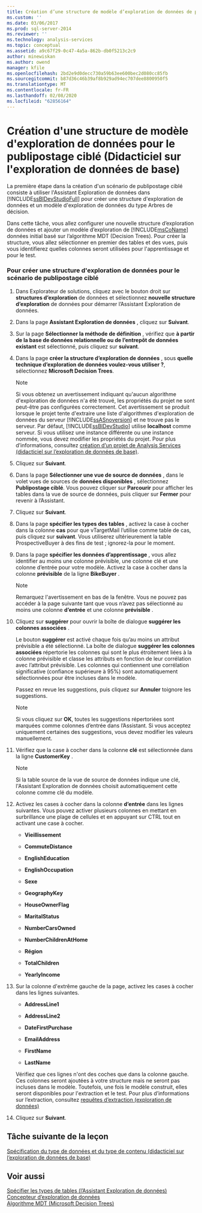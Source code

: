 ```yaml
---
title: Création d’une structure de modèle d’exploration de données de publipostage ciblé (didacticiel sur l’exploration de données de base) | Microsoft Docs
ms.custom: ''
ms.date: 03/06/2017
ms.prod: sql-server-2014
ms.reviewer: ''
ms.technology: analysis-services
ms.topic: conceptual
ms.assetid: a9c67f29-0c47-4a5a-862b-db0f5213c2c9
author: minewiskan
ms.author: owend
manager: kfile
ms.openlocfilehash: 2bd2e9d0decc730a59b63ee600bec2d080cc85fb
ms.sourcegitcommit: b87d36c46b39af8b929ad94ec707dee8800950f5
ms.translationtype: MT
ms.contentlocale: fr-FR
ms.lasthandoff: 02/08/2020
ms.locfileid: "62856164"
---
```

# <a name="creating-a-targeted-mailing-mining-model-structure-basic-data-mining-tutorial"></a>Création d'une structure de modèle d'exploration de données pour le publipostage ciblé (Didacticiel sur l'exploration de données de base)
  La première étape dans la création d'un scénario de publipostage ciblé consiste à utiliser l'Assistant Exploration de données dans [!INCLUDE[ssBIDevStudioFull](../includes/ssbidevstudiofull-md.md)] pour créer une structure d'exploration de données et un modèle d'exploration de données du type Arbres de décision.  
  
 Dans cette tâche, vous allez configurer une nouvelle structure d’exploration de données et ajouter un modèle d’exploration de [!INCLUDE[msCoName](../includes/msconame-md.md)] données initial basé sur l’algorithme MDT (Decision Trees). Pour créer la structure, vous allez sélectionner en premier des tables et des vues, puis vous identifierez quelles colonnes seront utilisées pour l'apprentissage et pour le test.  
  
### <a name="to-create-a-mining-structure-for-the-targeted-mailing-scenario"></a>Pour créer une structure d'exploration de données pour le scénario de publipostage ciblé  
  
1.  Dans Explorateur de solutions, cliquez avec le bouton droit sur **structures d’exploration** de données et sélectionnez **nouvelle structure d’exploration** de données pour démarrer l’Assistant Exploration de données.  
  
2.  Dans la page **Assistant Exploration de données** , cliquez sur **Suivant**.  
  
3.  Sur la page **Sélectionner la méthode de définition** , vérifiez que **à partir de la base de données relationnelle ou de l’entrepôt de données existant** est sélectionné, puis cliquez sur **suivant**.  
  
4.  Dans la page **créer la structure d’exploration de données** , sous **quelle technique d’exploration de données voulez-vous utiliser ?**, sélectionnez **Microsoft Decision Trees**.  
  
    > [!NOTE]  
    >  Si vous obtenez un avertissement indiquant qu'aucun algorithme d'exploration de données n'a été trouvé, les propriétés du projet ne sont peut-être pas configurées correctement. Cet avertissement se produit lorsque le projet tente d'extraire une liste d'algorithmes d'exploration de données du serveur [!INCLUDE[ssASnoversion](../includes/ssasnoversion-md.md)] et ne trouve pas le serveur. Par défaut, [!INCLUDE[ssBIDevStudio](../includes/ssbidevstudio-md.md)] utilise **localhost** comme serveur. Si vous utilisez une instance différente ou une instance nommée, vous devez modifier les propriétés du projet. Pour plus d’informations, consultez [création d’un projet de Analysis Services &#40;didacticiel sur l’exploration de données de base&#41;](../../2014/tutorials/creating-an-analysis-services-project-basic-data-mining-tutorial.md).  
  
5.  Cliquez sur **Suivant**.  
  
6.  Dans la page **Sélectionner une vue de source de données** , dans le volet vues de sources de **données disponibles** , sélectionnez **Publipostage ciblé**. Vous pouvez cliquer sur **Parcourir** pour afficher les tables dans la vue de source de données, puis cliquer sur **Fermer** pour revenir à l’Assistant.  
  
7.  Cliquez sur **Suivant**.  
  
8.  Dans la page **spécifier les types des tables** , activez la case à cocher dans la colonne **cas** pour que vTargetMail l’utilise comme table de cas, puis cliquez sur **suivant**. Vous utiliserez ultérieurement la table ProspectiveBuyer à des fins de test ; ignorez-la pour le moment.  
  
9. Dans la page **spécifier les données d’apprentissage** , vous allez identifier au moins une colonne prévisible, une colonne clé et une colonne d’entrée pour votre modèle. Activez la case à cocher dans la colonne **prévisible** de la ligne **BikeBuyer** .  
  
    > [!NOTE]  
    >  Remarquez l'avertissement en bas de la fenêtre. Vous ne pouvez pas accéder à la page suivante tant que vous n’avez pas sélectionné au moins une colonne **d’entrée** et une colonne **prévisible** .  
  
10. Cliquez sur **suggérer** pour ouvrir la boîte de dialogue **suggérer les colonnes associées** .  
  
     Le bouton **suggérer** est activé chaque fois qu’au moins un attribut prévisible a été sélectionné. La boîte de dialogue **suggérer les colonnes associées** répertorie les colonnes qui sont le plus étroitement liées à la colonne prévisible et classe les attributs en fonction de leur corrélation avec l’attribut prévisible. Les colonnes qui contiennent une corrélation significative (confiance supérieure à 95%) sont automatiquement sélectionnées pour être incluses dans le modèle.  
  
     Passez en revue les suggestions, puis cliquez sur **Annuler** toignore les suggestions.  
  
    > [!NOTE]  
    >  Si vous cliquez sur **OK**, toutes les suggestions répertoriées sont marquées comme colonnes d’entrée dans l’Assistant. Si vous acceptez uniquement certaines des suggestions, vous devez modifier les valeurs manuellement.  
  
11. Vérifiez que la case à cocher dans la colonne **clé** est sélectionnée dans la ligne **CustomerKey** .  
  
    > [!NOTE]  
    >  Si la table source de la vue de source de données indique une clé, l'Assistant Exploration de données choisit automatiquement cette colonne comme clé du modèle.  
  
12. Activez les cases à cocher dans la colonne **d’entrée** dans les lignes suivantes. Vous pouvez activer plusieurs colonnes en mettant en surbrillance une plage de cellules et en appuyant sur CTRL tout en activant une case à cocher.  
  
    -   **Vieillissement**  
  
    -   **CommuteDistance**  
  
    -   **EnglishEducation**  
  
    -   **EnglishOccupation**  
  
    -   **Sexe**  
  
    -   **GeographyKey**  
  
    -   **HouseOwnerFlag**  
  
    -   **MaritalStatus**  
  
    -   **NumberCarsOwned**  
  
    -   **NumberChildrenAtHome**  
  
    -   **Région**  
  
    -   **TotalChildren**  
  
    -   **YearlyIncome**  
  
13. Sur la colonne d'extrême gauche de la page, activez les cases à cocher dans les lignes suivantes.  
  
    -   **AddressLine1**  
  
    -   **AddressLine2**  
  
    -   **DateFirstPurchase**  
  
    -   **EmailAddress**  
  
    -   **FirstName**  
  
    -   **LastName**  
  
     Vérifiez que ces lignes n'ont des coches que dans la colonne gauche. Ces colonnes seront ajoutées à votre structure mais ne seront pas incluses dans le modèle. Toutefois, une fois le modèle construit, elles seront disponibles pour l'extraction et le test. Pour plus d’informations sur l’extraction, consultez [requêtes d’extraction &#40;exploration de données&#41;](../../2014/analysis-services/data-mining/drillthrough-queries-data-mining.md)  
  
14. Cliquez sur **Suivant**.  
  
## <a name="next-task-in-lesson"></a>Tâche suivante de la leçon  
 [Spécification du type de données et du type de contenu &#40;didacticiel sur l’exploration de données de base&#41;](../../2014/tutorials/specifying-the-data-type-and-content-type-basic-data-mining-tutorial.md)  
  
## <a name="see-also"></a>Voir aussi  
 [Spécifier les types de tables &#40;l’Assistant Exploration de données&#41;](../../2014/analysis-services/specify-table-types-data-mining-wizard.md)   
 [Concepteur d’exploration de données](../../2014/analysis-services/data-mining/data-mining-designer.md)   
 [Algorithme MDT (Microsoft Decision Trees)](../../2014/analysis-services/data-mining/microsoft-decision-trees-algorithm.md)  
  
  
